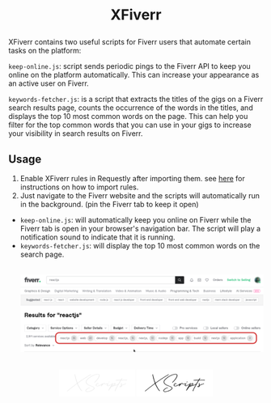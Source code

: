 # <p align="center" id="xfiverr">XFiverr</p>

XFiverr contains two useful scripts for Fiverr users that automate certain tasks on the platform:

`keep-online.js`: script sends periodic pings to the Fiverr API to keep you online on the platform automatically. This can increase your appearance as an active user on Fiverr.

`keywords-fetcher.js`: is a script that extracts the titles of the gigs on a Fiverr search results page, counts the occurrence of the words in the titles, and displays the top 10 most common words on the page. This can help you filter for the top common words that you can use in your gigs to increase your visibility in search results on Fiverr.

## Usage

1. Enable XFiverr rules in Requestly after importing them. see [here](../README.md) for instructions on how to import rules.
2. Just navigate to the Fiverr website and the scripts will automatically run in the background. (pin the Fiverr tab to keep it open)
- `keep-online.js`: will automatically keep you online on Fiverr while the Fiverr tab is open in your browser's navigation bar. The script will play a notification sound to indicate that it is running.
- `keywords-fetcher.js`: will display the top 10 most common words on the search page.<p align="center"><br/><a href="#xfiverr"><img src="./assets/xfwords.webp" alt="fiverr" width="700" /></a></p>


<p align="center"><br/>
    <a href="https://github.com/AimadBahdir/XScripts#gh-dark-mode-only" title="XScripts"><img alt="XScripts" src="../../assets/xslight.svg#gh-dark-mode-only" width="150" /></a>
    <a href="https://github.com/AimadBahdir/XScripts#gh-light-mode-only" title="XScripts"><img alt="XScripts" src="../../assets/xsdark.svg#gh-light-mode-only" width="150" /></a>
</p>